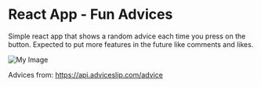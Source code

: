 # React App - Fun Advices

Simple react app that shows a random advice each time you press on the button. 
Expected to put more features in the future like comments and likes.

![My Image](src/images/my-image.jpg)

Advices from: https://api.adviceslip.com/advice


